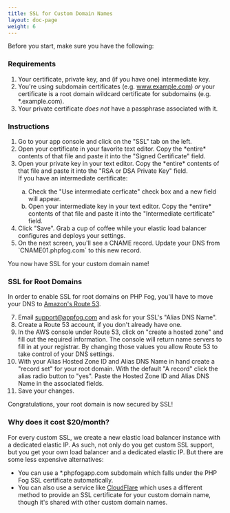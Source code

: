 ```yaml
---
title: SSL for Custom Domain Names
layout: doc-page
weight: 6
---
```


Before you start, make sure you have the following: 

### Requirements

1. Your certificate, private key, and (if you have one) intermediate key.
2. You're using subdomain certificates (e.g. www.example.com) *or* your certificate is a root domain wildcard certificate for subdomains (e.g. \*.example.com).
3. Your private certificate *does not* have a passphrase associated with it.

### Instructions

<ol>
	<li>Go to your app console and click on the "SSL" tab on the left. </li>
	<li>Open your certificate in your favorite text editor. Copy the *entire* contents of that file and paste it into the "Signed Certificate" field.</li>
	<li>Open your private key in your text editor. Copy the *entire* contents of that file and paste it into the "RSA or DSA Private Key" field.</li>
	If you have an intermediate certificate:
		<ol>
			<li type="a">Check the "Use intermediate cerficate" check box and a new field will appear.</li>
			<li type="a">Open your intermediate key in your text editor. Copy the *entire* contents of that file and paste it into the "Intermediate certificate" field.</li>
		</ol>
	<li>Click "Save". Grab a cup of coffee while your elastic load balancer configures and deploys your settings.</li>
	<li>On the next screen, you'll see a CNAME record. Update your DNS from `CNAME01.phpfog.com` to this new record.</li>
</ol>

You now have SSL for your custom domain name!

### SSL for Root Domains

In order to enable SSL for root domains on PHP Fog, you'll have to move your DNS to [Amazon's Route 53](http://aws.amazon.com/route53/).

7. Email <a href="mailto:support@appfog.com">support@appfog.com</a> and ask for your SSL's "Alias DNS Name".
8. Create a Route 53 account, if you don't already have one.
9. In the AWS console under Route 53, click on "create a hosted zone" and fill out the required information. The console will return name servers to fill in at your registrar. By changing those values you allow Route 53 to take control of your DNS settings.
10. With your Alias Hosted Zone ID and Alias DNS Name in hand create a "record set" for your root domain. With the default "A record" click the alias radio button to "yes". Paste the Hosted Zone ID and Alias DNS Name in the associated fields. 
11. Save your changes.

Congratulations, your root domain is now secured by SSL!

### Why does it cost $20/month?

For every custom SSL, we create a new elastic load balancer instance with a dedicated elastic IP. As such, not only do you get custom SSL support, but you get your own load balancer and a dedicated elastic IP. But there are some less expensive alternatives: 

* You can use a \*.phpfogapp.com subdomain which falls under the PHP Fog SSL certificate automatically. 
* You can also use a service like [CloudFlare](http://cloudflare.com) which uses a different method to provide an SSL certificate for your custom domain name, though it's shared with other custom domain names.
